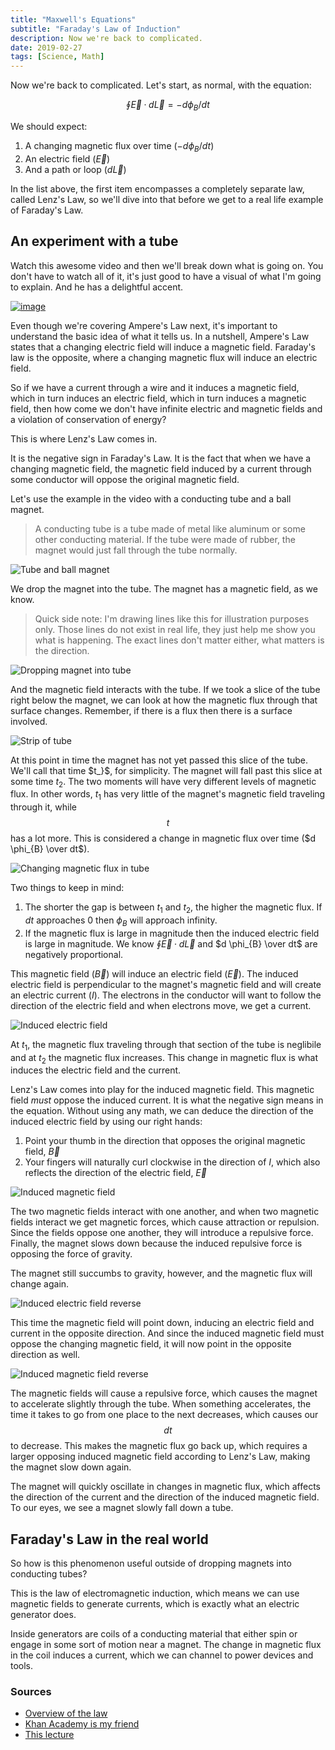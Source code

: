 ```yaml
---
title: "Maxwell's Equations"
subtitle: "Faraday's Law of Induction"
description: Now we're back to complicated.
date: 2019-02-27
tags: [Science, Math]
---
```


Now we're back to complicated. Let's start, as normal, with the equation:

$$ \oint \vec{E} \cdotp d\vec{L} = -d\phi_{B} / dt $$

We should expect:

1. A changing magnetic flux over time ($-d\phi_{B} / dt$)
2. An electric field ($\vec{E}$)
3. And a path or loop ($d\vec{L}$)

In the list above, the first item encompasses a completely separate law, called Lenz's Law, so we'll dive into that before we get to a real life example of Faraday's Law.

## An experiment with a tube

Watch this awesome video and then we'll break down what is going on. You don't have to watch all of it, it's just good to have a visual of what I'm going to explain. And he has a delightful accent.

[![image](https://s3.us-east-2.amazonaws.com/caryssa-perez-images/posts/lenzs-law-video-screenshot.png)](https://www.youtube.com/watch?v=copZj1WF0Y8)

Even though we're covering Ampere's Law next, it's important to understand the basic idea of what it tells us. In a nutshell, Ampere's Law states that a changing electric field will induce a magnetic field. Faraday's law is the opposite, where a changing magnetic flux will induce an electric field.

So if we have a current through a wire and it induces a magnetic field, which in turn induces an electric field, which in turn induces a magnetic field, then how come we don't have infinite electric and magnetic fields and a violation of conservation of energy?

This is where Lenz's Law comes in.

It is the negative sign in Faraday's Law. It is the fact that when we have a changing magnetic field, the magnetic field induced by a current through some conductor will oppose the original magnetic field.

Let's use the example in the video with a conducting tube and a ball magnet.

> A conducting tube is a tube made of metal like aluminum or some other conducting material. If the tube were made of rubber, the magnet would just fall through the tube normally.

![Tube and ball magnet](https://s3.us-east-2.amazonaws.com/caryssa-perez-images/posts/tube-and-magnet.png)

We drop the magnet into the tube. The magnet has a magnetic field, as we know.

> Quick side note: I'm drawing lines like this for illustration purposes only. Those lines do not exist in real life, they just help me show you what is happening. The exact lines don't matter either, what matters is the direction.

![Dropping magnet into tube](https://s3.us-east-2.amazonaws.com/caryssa-perez-images/posts/tube-and-magnetic-field.png)

And the magnetic field interacts with the tube. If we took a slice of the tube right below the magnet, we can look at how the magnetic flux through that surface changes. Remember, if there is a flux then there is a surface involved.

![Strip of tube](https://s3.us-east-2.amazonaws.com/caryssa-perez-images/posts/strip-of-tube.png)

At this point in time the magnet has not yet passed this slice of the tube. We'll call that time $t_}$, for simplicity. The magnet will fall past this slice at some time $t_{2}$. The two moments will have very different levels of magnetic flux. In other words, $t_{1}$ has very little of the magnet's magnetic field traveling through it, while $$t$$ has a lot more. This is considered a change in magnetic flux over time ($d \phi_{B} \over dt$).

![Changing magnetic flux in tube](https://s3.us-east-2.amazonaws.com/caryssa-perez-images/posts/changing-magnetic-flux.png)

Two things to keep in mind:

1. The shorter the gap is between $t_{1}$ and $t_{2}$, the higher the magnetic flux. If $dt$ approaches $0$ then $\phi_{B}$ will approach infinity.
2. If the magnetic flux is large in magnitude then the induced electric field is large in magnitude. We know $\oint \vec{E} \cdotp d\vec{L}$ and $d \phi_{B} \over dt$ are negatively proportional.

This magnetic field ($\vec{B}$) will induce an electric field ($\vec{E}$). The induced electric field is perpendicular to the magnet's magnetic field and will create an electric current ($I$). The electrons in the conductor will want to follow the direction of the electric field and when electrons move, we get a current.

![Induced electric field](https://s3.us-east-2.amazonaws.com/caryssa-perez-images/posts/induced-electric-field.png)

At $t_{1}$, the magnetic flux traveling through that section of the tube is neglibile and at $t_{2}$ the magnetic flux increases. This change in magnetic flux is what induces the electric field and the current.

Lenz's Law comes into play for the induced magnetic field. This magnetic field _must_ oppose the induced current. It is what the negative sign means in the equation. Without using any math, we can deduce the direction of the induced electric field by using our right hands:

1. Point your thumb in the direction that opposes the original magnetic field, $\vec{B}$
2. Your fingers will naturally curl clockwise in the direction of $I$, which also reflects the direction of the electric field, $\vec{E}$

![Induced magnetic field](https://s3.us-east-2.amazonaws.com/caryssa-perez-images/posts/induced-magnetic-field.png)

The two magnetic fields interact with one another, and when two magnetic fields interact we get magnetic forces, which cause attraction or repulsion. Since the fields oppose one another, they will introduce a repulsive force. Finally, the magnet slows down because the induced repulsive force is opposing the force of gravity.

The magnet still succumbs to gravity, however, and the magnetic flux will change again.

![Induced electric field reverse](https://s3.us-east-2.amazonaws.com/caryssa-perez-images/posts/induced-electric-field-reverse.png)

This time the magnetic field will point down, inducing an electric field and current in the opposite direction. And since the induced magnetic field must oppose the changing magnetic field, it will now point in the opposite direction as well.

![Induced magnetic field reverse](https://s3.us-east-2.amazonaws.com/caryssa-perez-images/posts/induced-magnetic-field-reverse.png)

The magnetic fields will cause a repulsive force, which causes the magnet to accelerate slightly through the tube. When something accelerates, the time it takes to go from one place to the next decreases, which causes our $$dt$$ to decrease. This makes the magnetic flux go back up, which requires a larger opposing induced magnetic field according to Lenz's Law, making the magnet slow down again.

The magnet will quickly oscillate in changes in magnetic flux, which affects the direction of the current and the direction of the induced magnetic field. To our eyes, we see a magnet slowly fall down a tube.

## Faraday's Law in the real world

So how is this phenomenon useful outside of dropping magnets into conducting tubes?

This is the law of electromagnetic induction, which means we can use magnetic fields to generate currents, which is exactly what an electric generator does.

Inside generators are coils of a conducting material that either spin or engage in some sort of motion near a magnet. The change in magnetic flux in the coil induces a current, which we can channel to power devices and tools.

### Sources

- [Overview of the law](http://hyperphysics.phy-astr.gsu.edu/hbase/electric/maxeq2.html)
- [Khan Academy is my friend](https://www.khanacademy.org/test-prep/mcat/physical-processes/magnetism-mcat/a/using-the-right-hand-rule)
- [This lecture](https://www.youtube.com/watch?v=nGQbA2jwkWI)
